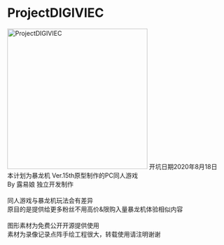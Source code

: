 # ProjectDIGIVIEC
<img src="https://i.imgur.com/WG1EWVO.gif" alt="ProjectDIGIVIEC" height="320px"/>
开坑日期2020年8月18日<br>
本计划为暴龙机 Ver.15th原型制作的PC同人游戏<br>
By 露易娘 独立开发制作<br>
<br>
同人游戏与暴龙机玩法会有差异<br>
原目的是提供给更多粉丝不用高价&限购入量暴龙机体验相似内容<br>
<br>
图形素材为免费公开开源提供使用<br>
素材为录像记录点阵手绘工程很大，转载使用请注明谢谢<br>



